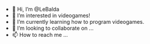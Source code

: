 - 👋 Hi, I’m @LeBalda
- 👀 I’m interested in videogames!
- 🌱 I’m currently learning how to program videogames.
- 💞️ I’m looking to collaborate on ...
- 📫 How to reach me ...

<!---
LeBalda/LeBalda is a ✨ special ✨ repository because its `README.md` (this file) appears on your GitHub profile.
You can click the Preview link to take a look at your changes.
--->
